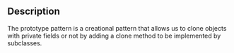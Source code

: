 ## Description

The prototype pattern is a creational pattern that allows us to clone objects with private fields or not by adding a clone method to be implemented by subclasses.